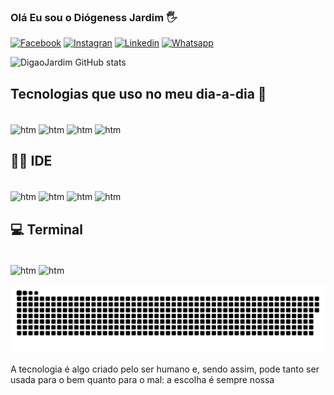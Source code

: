 
### Olá Eu sou o Diógeness Jardim 🖐️


[![Facebook](https://img.shields.io/badge/Facebook-1877F2?style=for-the-badge&logo=facebook&logoColor=white)](https://www.facebook.com/profile.php?id=100009747976905)
[![Instagran](https://img.shields.io/badge/Instagram-E4405F?style=for-the-badge&logo=instagram&logoColor=white)](https://instagram.com/digao_jardim)
[![Linkedin](https://img.shields.io/badge/LinkedIn-0077B5?style=for-the-badge&logo=linkedin&logoColor=white)](https://www.linkedin.com/in/di%C3%B3genes-jardim-964609225/)
[![Whatsapp](https://img.shields.io/badge/WhatsApp-25D366?style=for-the-badge&logo=whatsapp&logoColor=white)](https://wa.me/5511974833364)


![DigaoJardim GitHub stats](https://github-readme-stats.vercel.app/api?username=DigaoJardim&show_icons=true&theme=merko)


## Tecnologias que uso no meu dia-a-dia 🚀 


<div style="display: inline_block"><br/>
   <img align="center"  alt="htm" src="https://img.shields.io/badge/HTML-239120?style=for-the-badge&logo=html5&logoColor=white" />
   <img align="center"  alt="htm" src="https://img.shields.io/badge/Java-ED8B00?style=for-the-badge&logo=java&logoColor=white"></a>
    <img align="center"  alt="htm" src="https://img.shields.io/badge/Spring-6DB33F?style=for-the-badge&logo=spring&logoColor=white"></a>
    <img align="center"  alt="htm" src="https://img.shields.io/badge/json%20web%20tokens-323330?style=for-the-badge&logo=json-web-tokens&logoColor=pink"></a>
    

## 👩‍💻 IDE
<div style="display: inline_block"><br/>
   <img align="center"  alt="htm" src="https://img.shields.io/badge/Eclipse-2C2255?style=for-the-badge&logo=eclipse&logoColor=white" />
   <img align="center"  alt="htm" src="https://img.shields.io/badge/IntelliJ_IDEA-000000.svg?style=for-the-badge&logo=intellij-idea&logoColor=white"></a>
    <img align="center"  alt="htm" src="https://img.shields.io/badge/Visual_Studio_Code-0078D4?style=for-the-badge&logo=visual%20studio%20code&logoColor=white"></a>
    <img align="center"  alt="htm" src="https://img.shields.io/badge/Notepad++-90E59A.svg?style=for-the-badge&logo=notepad%2B%2B&logoColor=black"></a>
   
## 💻 Terminal
<div style="display: inline_block"><br/>
   <img align="center"  alt="htm" src="https://img.shields.io/badge/GIT-E44C30?style=for-the-badge&logo=git&logoColor=white" />
    <img align="center"  alt="htm" src="https://img.shields.io/badge/windows%20terminal-4D4D4D?style=for-the-badge&logo=windows%20terminal&logoColor=white"></a>



  ![Snake animation](https://github.com/DigaoJardim/DigaoJardim/blob/output/github-contribution-grid-snake.svg)

 </div>

A tecnologia é algo criado pelo ser humano e, sendo assim, pode tanto ser usada para o bem quanto para o mal: a escolha é sempre nossa
